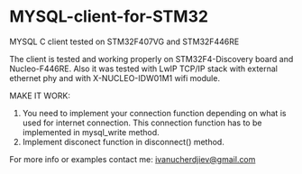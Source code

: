 # MYSQL-client-for-STM32
MYSQL C client tested on STM32F407VG and STM32F446RE

The client is tested and working properly on STM32F4-Discovery board and Nucleo-F446RE. Also it was tested with
LwIP TCP/IP stack with external ethernet phy and with X-NUCLEO-IDW01M1 wifi module.

MAKE IT WORK:

1. You need to implement your connection function depending on what is used for internet connection. This connection function has to be implemented in mysql_write method.
2. Implement disconect function in disconnect() method.

For more info or examples contact me: ivanucherdjiev@gmail.com
